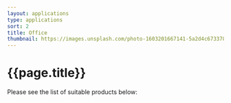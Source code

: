 ```yaml
---
layout: applications
type: applications
sort: 2
title: Office
thumbnail: https://images.unsplash.com/photo-1603201667141-5a2d4c673378?ixlib=rb-1.2.1&ixid=MnwxMjA3fDB8MHxwaG90by1wYWdlfHx8fGVufDB8fHx8&auto=format&fit=crop&w=1796&q=80
---
```

# {{page.title}}

Please see the list of suitable products below: